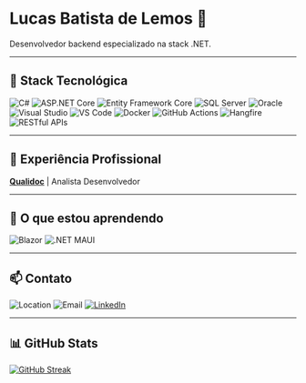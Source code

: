 # Lucas Batista de Lemos 👋

Desenvolvedor backend especializado na stack .NET.

---

## 🚀 Stack Tecnológica

![C#](https://img.shields.io/badge/C%23-239120?style=for-the-badge&logo=c-sharp&logoColor=white)
![ASP.NET Core](https://img.shields.io/badge/ASP.NET%20Core-512BD4?style=for-the-badge&logo=dotnet&logoColor=white)
![Entity Framework Core](https://img.shields.io/badge/EF%20Core-512BD4?style=for-the-badge&logo=entity-framework&logoColor=white)
![SQL Server](https://img.shields.io/badge/SQL%20Server-CC2927?style=for-the-badge&logo=microsoft-sql-server&logoColor=white)
![Oracle](https://img.shields.io/badge/Oracle-F80000?style=for-the-badge&logo=oracle&logoColor=white)
![Visual Studio](https://img.shields.io/badge/Visual%20Studio-5C2D91?style=for-the-badge&logo=visual-studio&logoColor=white)
![VS Code](https://img.shields.io/badge/VS%20Code-007ACC?style=for-the-badge&logo=visual-studio-code&logoColor=white)
![Docker](https://img.shields.io/badge/Docker-2496ED?style=for-the-badge&logo=docker&logoColor=white)
![GitHub Actions](https://img.shields.io/badge/GitHub%20Actions-2088FF?style=for-the-badge&logo=github-actions&logoColor=white)
![Hangfire](https://img.shields.io/badge/Hangfire-DC3D24?style=for-the-badge&logo=hangfire&logoColor=white)
![RESTful APIs](https://img.shields.io/badge/RESTful%20APIs-02569B?style=for-the-badge&logo=rest-api&logoColor=white)

---

## 🏢 Experiência Profissional

[**Qualidoc**](https://www.qualidoc.com.br/) | Analista Desenvolvedor

---

## 🌱 O que estou aprendendo

![Blazor](https://img.shields.io/badge/Blazor-6F41DF?style=for-the-badge&logo=blazor&logoColor=white)
![.NET MAUI](https://img.shields.io/badge/.NET%20MAUI-512BD4?style=for-the-badge&logo=dotnet&logoColor=white)

---

## 📫 Contato

![Location](https://img.shields.io/badge/Location-Barueri,%20São%20Paulo,%20Brasil-512BD4?style=for-the-badge&logo=location&logoColor=white)
![Email](https://img.shields.io/badge/Email-lucasblemos@hotmail.com-512BD4?style=for-the-badge&logo=gmail&logoColor=white)
[![LinkedIn](https://img.shields.io/badge/LinkedIn-0077B5?style=for-the-badge&logo=linkedin&logoColor=white)](https://www.linkedin.com/in/lucasblemos)

---

## 📊 GitHub Stats

[![GitHub Streak](https://github-readme-streak-stats.herokuapp.com?user=LucasBLs&theme=dark&locale=pt-BR&date_format=j%2Fn%5B%2FY%5D)](https://git.io/streak-stats)
